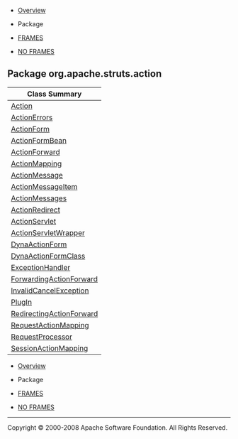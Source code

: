 -   [Overview](../../../../overview-summary.html.md)
-   Package

-   [FRAMES](../../../../index.html.md)
-   [NO FRAMES](package-summary.html.md)

Package org.apache.struts.action
--------------------------------

| Class Summary                                             |
|-----------------------------------------------------------|
| [Action](Action.html.md)                                     |
| [ActionErrors](ActionErrors.html.md)                         |
| [ActionForm](ActionForm.html.md)                             |
| [ActionFormBean](ActionFormBean.html.md)                     |
| [ActionForward](ActionForward.html.md)                       |
| [ActionMapping](ActionMapping.html.md)                       |
| [ActionMessage](ActionMessage.html.md)                       |
| [ActionMessageItem](ActionMessages.html.md)                  |
| [ActionMessages](ActionMessages.html.md)                     |
| [ActionRedirect](ActionRedirect.html.md)                     |
| [ActionServlet](ActionServlet.html.md)                       |
| [ActionServletWrapper](ActionServletWrapper.html.md)         |
| [DynaActionForm](DynaActionForm.html.md)                     |
| [DynaActionFormClass](DynaActionFormClass.html.md)           |
| [ExceptionHandler](ExceptionHandler.html.md)                 |
| [ForwardingActionForward](ForwardingActionForward.html.md)   |
| [InvalidCancelException](InvalidCancelException.html.md)     |
| [PlugIn](PlugIn.html.md)                                     |
| [RedirectingActionForward](RedirectingActionForward.html.md) |
| [RequestActionMapping](RequestActionMapping.html.md)         |
| [RequestProcessor](RequestProcessor.html.md)                 |
| [SessionActionMapping](SessionActionMapping.html.md)         |

-   [Overview](../../../../overview-summary.html.md)
-   Package

-   [FRAMES](../../../../index.html.md)
-   [NO FRAMES](package-summary.html.md)

------------------------------------------------------------------------

Copyright © 2000-2008 Apache Software Foundation. All Rights Reserved.

